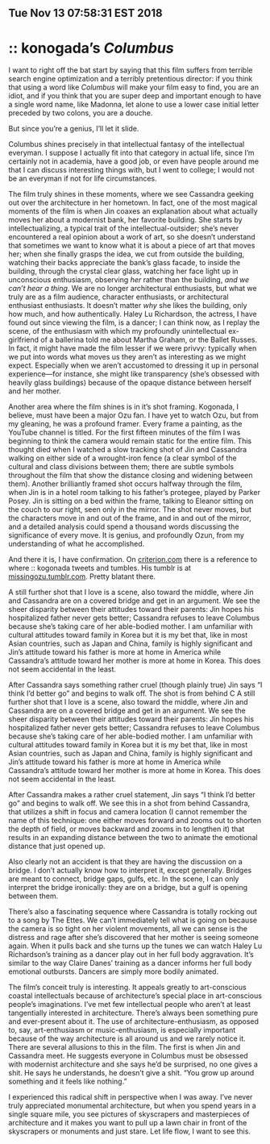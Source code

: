 Tue Nov 13 07:58:31 EST 2018
----------------------------
:: konogada’s _Columbus_
========================

I want to right off the bat start by saying that this film suffers from terrible
search engine optimization and a terribly pretentious director: if you think
that using a word like _Columbus_ will make your film easy to find, you are an
idiot, and if you think that you are super deep and important enough to have a
single word name, like Madonna, let alone to use a lower case initial letter
preceded by two colons, you are a douche.

But since you’re a genius, I’ll let it slide.

Columbus shines precisely in that intellectual fantasy of the intellectual
everyman. I suppose I actually fit into that category in actual life, since I’m
certainly not in academia, have a good job, or even have people around me that I
can discuss interesting things with, but I went to college; I would not be an
everyman if not for life circumstances.

The film truly shines in these moments, where we see Cassandra geeking out over
the architecture in her hometown. In fact, one of the most magical moments of
the film is when Jin coaxes an explanation about what actually moves her about a
modernist bank, her favorite building. She starts by intellectualizing, a
typical trait of the intellectual-outsider; she’s never encountered a real
opinion about a work of art, so she doesn’t understand that sometimes we want to
know what it is about a piece of art that moves her; when she finally grasps the
idea, we cut from outside the building, watching their backs appreciate the
bank’s glass facade, to inside the building, through the crystal clear glass,
watching her face light up in unconscious enthusiasm, observing _her_ rather
than the building, _and we can’t hear a thing_. We are no longer architectural
enthusiasts, but what we truly are as a film audience, character enthusiasts, or
architectural enthusiast enthusiasts. It doesn’t matter _why_ she likes the
building, only how much, and how authentically. Haley Lu Richardson, the
actress, I have found out since viewing the film, is a dancer; I can think now,
as I replay the scene, of the enthusiasm with which my profoundly unintellectual
ex-girlfriend of a ballerina told me about Martha Graham, or the Ballet Russes.
In fact, it might have made the film lesser if we were privvy: typically when we
put into words what moves us they aren’t as interesting as we might expect.
Especially when we aren’t accustomed to dressing it up in personal
experience—for instance, she might like transparency (she’s obsessed with
heavily glass buildings) because of the opaque distance between herself and her
mother.

Another area where the film shines is in it’s shot framing. Kogonada, I believe,
must have been a major Ozu fan. I have yet to watch Ozu, but from my gleaning,
he was a profound framer. Every frame a painting, as the YouTube channel is
titled. For the first fifteen minutes of the film I was beginning to think the
camera would remain static for the entire film. This thought died when I watched
a slow tracking shot of Jin and Cassandra walking on either side of a
wrought-iron fence (a clear symbol of the cultural and class divisions between
them; there are subtle symbols throughout the film that show the distance
closing and widening between them). Another brilliantly framed shot occurs
halfway through the film, when Jin is in a hotel room talking to his father’s
protegee, played by Parker Posey. Jin is sitting on a bed within the frame,
talking to Eleanor sitting on the couch to our right, seen only in the mirror.
The shot never moves, but the characters move in and out of the frame, and in
and out of the mirror, and a detailed analysis could spend a thousand words
discussing the significance of every move. It is genius, and profoundly Ozun,
from my understanding of what he accomplished.

And there it is, I have confirmation. On [criterion.com](www.criterion.com)
there is a reference to where :: kogonada tweets and tumbles. His tumblr is at
[missingozu.tumblr.com](http://missingozu.tumblr.com). Pretty blatant there.

A still further shot that I love is a scene, also toward the middle, where Jin
and Cassandra are on a covered bridge and get in an argument. We see the sheer
disparity between their attitudes toward their parents: Jin hopes his
hospitalized father never gets better; Cassandra refuses to leave Columbus
because she’s taking care of her able-bodied mother. I am unfamiliar with
cultural attitudes toward family in Korea but it is my bet that, like in most
Asian countries, such as Japan and China, family is highly significant and Jin’s
attitude toward his father is more at home in America while Cassandra’s attitude
toward her mother is more at home in Korea. This does not seem accidental in the
least.

After Cassandra says something rather cruel (though plainly true) Jin says “I
think I’d better go” and begins to walk off. The shot is from behind C
A still further shot that I love is a scene, also toward the middle, where Jin
and Cassandra are on a covered bridge and get in an argument. We see the sheer
disparity between their attitudes toward their parents: Jin hopes his
hospitalized father never gets better; Cassandra refuses to leave Columbus
because she’s taking care of her able-bodied mother. I am unfamiliar with
cultural attitudes toward family in Korea but it is my bet that, like in most
Asian countries, such as Japan and China, family is highly significant and Jin’s
attitude toward his father is more at home in America while Cassandra’s attitude
toward her mother is more at home in Korea. This does not seem accidental in the
least.

After Cassandra makes a rather cruel statement, Jin says “I think I’d better go”
and begins to walk off. We see this in a shot from behind Cassandra, that
utilizes a shift in focus and camera location (I cannot remember the name of
this technique: one either moves forward and zooms out to shorten the depth of
field, or moves backward and zooms in to lengthen it) that results in an
expanding distance between the two to animate the emotional distance that just
opened up.

Also clearly not an accident is that they are having the discussion on a
bridge. I don’t actually know how to interpret it, except generally. Bridges are
meant to connect, bridge gaps, gulfs, etc. In the scene, I can only interpret
the bridge ironically: they are on a bridge, but a gulf is opening between them.

There’s also a fascinating sequence where Cassandra is totally rocking out to a
song by The Ettes. We can’t immediately tell what is going on because the camera
is so tight on her violent movements, all we can sense is the distress and rage
after she’s discovered that her mother is seeing someone again. When it pulls
back and she turns up the tunes we can watch Haley Lu Richardson’s training as a
dancer play out in her full body aggravation. It’s similar to the way Claire
Danes’ training as a dancer informs her full body emotional outbursts. Dancers
are simply more bodily animated.

The film’s conceit truly is interesting. It appeals greatly to art-conscious
coastal intellectuals because of architecture’s special place in art-conscious
people’s imaginations. I’ve met few intellectual people who aren’t at least
tangentially interested in architecture. There’s always been something pure and
ever-present about it. The use of architecture-enthusiasm, as opposed to, say,
art-enthusiasm or music-enthusiasm, is especially important because of the way
architecture is all around us and we rarely notice it. There are several
allusions to this in the film. The first is when Jin and Cassandra meet. He
suggests everyone in Columbus must be obsessed with modernist architecture and
she says he’d be surprised, no one gives a shit. He says he understands, he
doesn’t give a shit. “You grow up around something and it feels like nothing.”

I experienced this radical shift in perspective when I was away. I’ve never
truly appreciated monumental architecture, but when you spend years in a single
square mile, you see pictures of skyscrapers and masterpieces of architecture
and it makes you want to pull up a lawn chair in front of the skyscrapers or
monuments and just stare. Let life flow, I want to see this.
